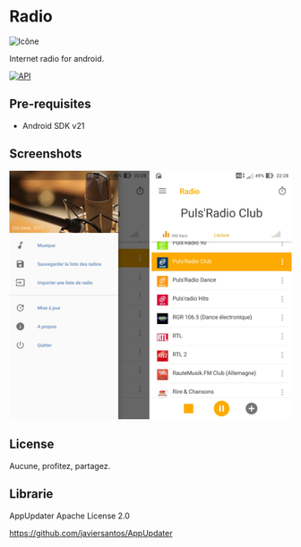 # Radio
 ![Icône](/app/src/main/res/mipmap-xhdpi/ic_launcher.png)

Internet radio for android.

[![API](https://img.shields.io/badge/API-21%2B-brightgreen.svg?style=flat)](https://android-arsenal.com/api?level=21)

Pre-requisites
--------------

- Android SDK v21


Screenshots
-----------

<img alt="screenshot" src="/screenshot/01.jpg?raw=true" width="250px" />
<img alt="screenshot" src="/screenshot/02.jpg?raw=true" width="250px" />

License
-------

Aucune, profitez, partagez.


## Librarie

AppUpdater
Apache License 2.0

https://github.com/javiersantos/AppUpdater

